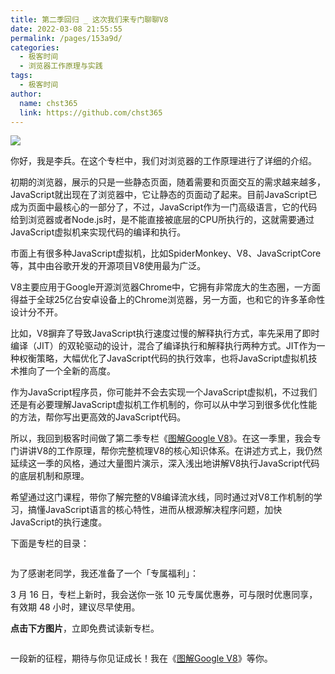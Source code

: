 ```yaml
---
title: 第二季回归 _ 这次我们来专门聊聊V8
date: 2022-03-08 21:55:55
permalink: /pages/153a9d/
categories: 
  - 极客时间
  - 浏览器工作原理与实践
tags: 
  - 极客时间
author: 
  name: chst365
  link: https://github.com/chst365
---
```

![](https://cdn.jsdelivr.net/gh/chst365/bolgImgs/imgs/topImgs/203.jpg)
<p>你好，我是李兵。在这个专栏中，我们对浏览器的工作原理进行了详细的介绍。</p><p>初期的浏览器，展示的只是一些静态页面，随着需要和页面交互的需求越来越多，JavaScript就出现在了浏览器中，它让静态的页面动了起来。目前JavaScript已成为页面中最核心的一部分了，不过，JavaScript作为一门高级语言，它的代码给到浏览器或者Node.js时，是不能直接被底层的CPU所执行的，这就需要通过JavaScript虚拟机来实现代码的编译和执行。</p><p>市面上有很多种JavaScript虚拟机，比如SpiderMonkey、V8、JavaScriptCore等，其中由谷歌开发的开源项目V8使用最为广泛。</p><p>V8主要应用于Google开源浏览器Chrome中，它拥有非常庞大的生态圈，一方面得益于全球25亿台安卓设备上的Chrome浏览器，另一方面，也和它的许多革命性设计分不开。</p><p>比如，V8摒弃了导致JavaScript执行速度过慢的解释执行方式，率先采用了即时编译（JIT）的双轮驱动的设计，混合了编译执行和解释执行两种方式。JIT作为一种权衡策略，大幅优化了JavaScript代码的执行效率，也将JavaScript虚拟机技术推向了一个全新的高度。</p><!-- [[[read_end]]] --><p>作为JavaScript程序员，你可能并不会去实现一个JavaScript虚拟机，不过我们还是有必要理解JavaScript虚拟机工作机制的，你可以从中学习到很多优化性能的方法，帮你写出更高效的JavaScript代码。</p><p>所以，我回到极客时间做了第二季专栏《<a href="https://time.geekbang.org/column/intro/296?utm_term=zeusOVYAE&utm_source=app&utm_medium=geektime&utm_campaign=296-presell&utm_content=liulanqizhuanlan0316">图解Google V8</a>》。在这一季里，我会专门讲讲V8的工作原理，帮你完整梳理V8的核心知识体系。在讲述方式上，我仍然延续这一季的风格，通过大量图片演示，深入浅出地讲解V8执行JavaScript代码的底层机制和原理。</p><p>希望通过这门课程，带你了解完整的V8编译流水线，同时通过对V8工作机制的学习，搞懂JavaScript语言的核心特性，进而从根源解决程序问题，加快JavaScript的执行速度。</p><p>下面是专栏的目录：</p><p><img src="https://static001.geekbang.org/resource/image/2c/a1/2cb0c3abcb6d7683df56353ac33beca1.jpg" alt=""></p><p>为了感谢老同学，我还准备了一个「<span class="orange">专属福利</span>」：</p><p>3 月 16 日，专栏上新时，我会送你一张 <span class="orange">10 元专属优惠券</span>，可与限时优惠同享，<span class="orange">有效期 48 小时</span>，建议尽早使用。</p><p><strong>点击下方图片</strong>，立即免费试读新专栏。</p><p><a href="https://time.geekbang.org/column/intro/296?utm_term=zeusOVYAE&utm_source=app&utm_medium=geektime&utm_campaign=296-presell&utm_content=liulanqizhuanlan0316"><img src="https://static001.geekbang.org/resource/image/c4/c4/c485757bed7d2269fe02048011a5f5c4.jpg" alt=""></a></p><p>一段新的征程，期待与你见证成长！我在《<a href="https://time.geekbang.org/column/intro/296?utm_term=zeusOVYAE&utm_source=app&utm_medium=geektime&utm_campaign=296-presell&utm_content=liulanqizhuanlan0316">图解Google V8</a>》等你。</p>